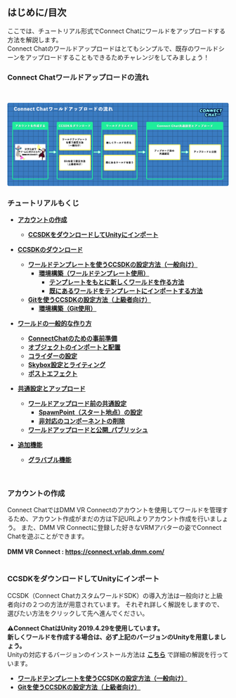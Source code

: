 ## はじめに/目次

ここでは、チュートリアル形式でConnect Chatにワールドをアップロードする方法を解説します。  
Connect Chatのワールドアップロードはとてもシンプルで、既存のワールドシーンをアップロードすることもできるためチャレンジをしてみましょう！  

### Connect Chatワールドアップロードの流れ
<br>

![CC_flowchart01](../images/CC_flow02.png)


### チュートリアルもくじ

- **[アカウントの作成](07-tutorial-start.md#アカウントの作成)**
  - **[CCSDKをダウンロードしてUnityにインポート](07-tutorial-start.md#ccsdkをダウンロードしてunityにインポート)**

- **[CCSDKのダウンロード](08-tutorial-ccsdk-download.md#ccsdkのダウンロード)**
  - **[ワールドテンプレートを使うCCSDKの設定方法（一般向け）](08-tutorial-ccsdk-download.md#ワールドテンプレートを使うccsdkの設定方法_一般向け)** 
    - **[環境構築（ワールドテンプレート使用）](08-tutorial-ccsdk-download.md#環境構築_ワールドテンプレート使用)**
      - **[テンプレートをもとに新しくワールドを作る方法](08-tutorial-ccsdk-download.md#テンプレートをもとに新しくワールドを作る方法)**
      - **[既にあるワールドをテンプレートにインポートする方法](08-tutorial-ccsdk-download.md#既にあるワールドをテンプレートにインポートする方法)**
  - **[Gitを使うCCSDKの設定方法（上級者向け）](08-tutorial-ccsdk-download.md#gitを使うccsdkの設定方法_上級者向け)**
    - **[環境構築（Git使用）](08-tutorial-ccsdk-download.md#環境構築_git使用)**  

- **[ワールドの一般的な作り方](09-tutorial-world-create.md#ワールドの一般的な作り方)**
  - **[ConnectChatのための事前準備](09-tutorial-world-create.md#ConnectChatのための事前準備)**
  - **[オブジェクトのインポートと配置](09-tutorial-world-create.md#オブジェクトのインポートと配置)**
  - **[コライダーの設定](09-tutorial-world-create.md#コライダーの設定)**
  - **[Skybox設定とライティング](09-tutorial-world-create.md#skybox設定とライティング)**
  - **[ポストエフェクト](09-tutorial-world-create.md#ポストエフェクト)**

- **[共通設定とアップロード](10-tutorial-world-upload.md#共通設定とアップロード)**
  - **[ワールドアップロード前の共通設定](10-tutorial-world-upload.md#ワールドアップロード前の共通設定)**
    - **[SpawnPoint（スタート地点）の設定](10-tutorial-world-upload.md#spawnpointの設定)**
    - **[非対応のコンポーネントの削除](10-tutorial-world-upload.md#非対応のコンポーネントの削除)**
  - **[ワールドアップロードと公開_パブリッシュ](10-tutorial-world-upload.md#ワールドアップロードと公開_パブリッシュ)**
- **[追加機能](11-tutorial-additional-features.md#追加機能)**
  - **[グラバブル機能](11-tutorial-additional-features.md#グラバブル機能)**

<br>

### アカウントの作成

Connect ChatではDMM VR Connectのアカウントを使用してワールドを管理するため、アカウント作成がまだの方は下記URLよりアカウント作成を行いましょう。
また、DMM VR Connectに登録した好きなVRMアバターの姿でConnect Chatを遊ぶことができます。  
<br>
**DMM VR Connect : https://connect.vrlab.dmm.com/**
<br><br>

### CCSDKをダウンロードしてUnityにインポート

CCSDK（Connect ChatカスタムワールドSDK）の導入方法は一般向けと上級者向けの２つの方法が用意されています。
それぞれ詳しく解説をしますので、選びたい方法をクリックして先へ進んでください。


**:warning:Connect ChatはUnity 2019.4.29を使用しています。  
新しくワールドを作成する場合は、必ず上記のバージョンのUnityを用意しましょう。**  
Unityの対応するバージョンのインストール方法は
**[こちら](../Japanese/02-supported-unity-version.md#対応Unityバージョン)**
で詳細の解説を行っています。
<br>

- **[ワールドテンプレートを使うCCSDKの設定方法（一般向け）](08-tutorial-ccsdk-download.md#ワールドテンプレートを使うccsdkの設定方法_一般向け)**
- **[Gitを使うCCSDKの設定方法（上級者向け）](08-tutorial-ccsdk-download.md#gitを使うccsdkの設定方法_上級者向け)**

